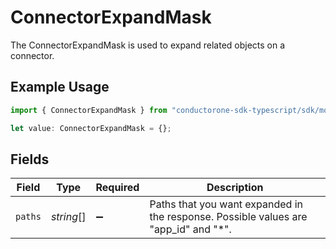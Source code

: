 # ConnectorExpandMask

The ConnectorExpandMask is used to expand related objects on a connector.

## Example Usage

```typescript
import { ConnectorExpandMask } from "conductorone-sdk-typescript/sdk/models/shared";

let value: ConnectorExpandMask = {};
```

## Fields

| Field                                                                               | Type                                                                                | Required                                                                            | Description                                                                         |
| ----------------------------------------------------------------------------------- | ----------------------------------------------------------------------------------- | ----------------------------------------------------------------------------------- | ----------------------------------------------------------------------------------- |
| `paths`                                                                             | *string*[]                                                                          | :heavy_minus_sign:                                                                  | Paths that you want expanded in the response. Possible values are "app_id" and "*". |